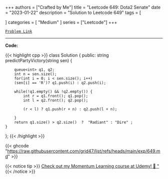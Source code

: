 
+++
authors = ["Crafted by Me"]
title = "Leetcode 649: Dota2 Senate"
date = "2023-01-22"
description = "Solution to Leetcode 649"
tags = [
    
]
categories = [
    "Medium"
]
series = ["Leetcode"]
+++



[`Problem Link`](https://leetcode.com/problems/dota2-senate/description/)

---



**Code:**

{{< highlight cpp >}}
class Solution {
public:
    string predictPartyVictory(string sen) {
        
        queue<int> q1, q2;
        int n = sen.size();
        for(int i = 0; i < sen.size(); i++)
        (sen[i] == 'R')? q1.push(i) : q2.push(i);

        while(!q1.empty() && !q2.empty()) {
            int r = q1.front(); q1.pop();
            int l = q2.front(); q2.pop();
            
            (r < l) ? q1.push(r + n) : q2.push(l + n);
            
        }
        return q1.size() > q2.size()  ?  "Radiant" : "Dire" ;
    }
};
{{< /highlight >}}

{{< ghcode "https://raw.githubusercontent.com/grid47/list/refs/heads/main/exp/649.md" >}}

{{< notice tip >}}
[Check out my Momentum Learning course at Udemy! 🚀 "](https://www.udemy.com/course/blind-75-the-data-structures-and-algorithms-essentials/)
{{< /notice >}}

